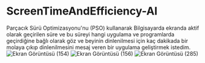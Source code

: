 # ScreenTimeAndEfficiency-AI
Parçacık Sürü Optimizasyonu'nu (PSO) kullanarak Bilgisayarda ekranda aktif olarak geçirilen süre ve bu süreyi hangi uygulama ve programlarda geçirdiğine bağlı olarak göz ve beyinin dinlenilmesi için kaç dakikada bir molaya çıkıp dinlenilmesini mesaj veren bir uygulama geliştirmek istedim.
![Ekran Görüntüsü (154)](https://github.com/mhmdsrt/ScreenTimeAndEfficiency-AI/assets/164398109/aea99c71-d7bb-4c10-a127-e1b816dd3036)
![Ekran Görüntüsü (156)](https://github.com/mhmdsrt/ScreenTimeAndEfficiency-AI/assets/164398109/95e62933-4626-4231-81b8-00ec16159378)
![Ekran Görüntüsü (285)](https://github.com/mhmdsrt/ScreenTimeAndEfficiency-AI/assets/164398109/250614fb-9b14-40c4-a566-f4a275c74f14)
